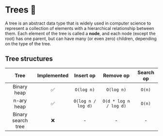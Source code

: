 # Trees 🌳

A tree is an abstract data type that is widely used in computer science to
represent a collection of elements with a hierarchical relationship between
them. Each element of the tree is called a **node**, and each node (except the
root) has one parent, but can have many (or even zero) children, depending on
the type of the tree.

## Tree structures

|        Tree        | Implemented |     Insert op      |       Remove op        | Search op |
| :----------------: | :---------: | :----------------: | :--------------------: | :-------: |
|    Binary heap     |     ✅      |     `O(log n)`     |       `O(log n)`       |  `O(n)`   |
|     n-ary heap     |     ✅      | `O(log n / log d)` | `O(d * log n / log d)` |  `O(n)`   |
| Binary search tree |     ❌      |         -          |           -            |     -     |
